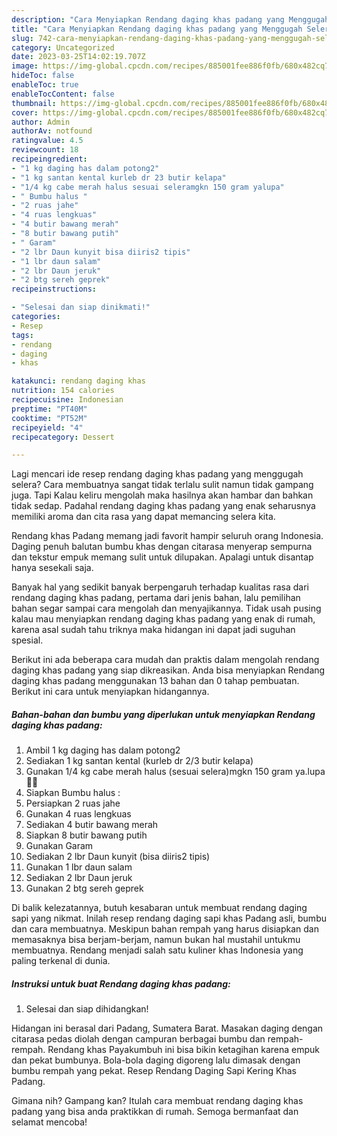 ```yaml
---
description: "Cara Menyiapkan Rendang daging khas padang yang Menggugah Selera "
title: "Cara Menyiapkan Rendang daging khas padang yang Menggugah Selera "
slug: 742-cara-menyiapkan-rendang-daging-khas-padang-yang-menggugah-selera
category: Uncategorized
date: 2023-03-25T14:02:19.707Z
image: https://img-global.cpcdn.com/recipes/885001fee886f0fb/680x482cq70/rendang-daging-khas-padang-foto-resep-utama.jpg
hideToc: false
enableToc: true
enableTocContent: false
thumbnail: https://img-global.cpcdn.com/recipes/885001fee886f0fb/680x482cq70/rendang-daging-khas-padang-foto-resep-utama.jpg
cover: https://img-global.cpcdn.com/recipes/885001fee886f0fb/680x482cq70/rendang-daging-khas-padang-foto-resep-utama.jpg
author: Admin
authorAv: notfound
ratingvalue: 4.5
reviewcount: 18
recipeingredient:
- "1 kg daging has dalam potong2"
- "1 kg santan kental kurleb dr 23 butir kelapa"
- "1/4 kg cabe merah halus sesuai seleramgkn 150 gram yalupa"
- " Bumbu halus "
- "2 ruas jahe"
- "4 ruas lengkuas"
- "4 butir bawang merah"
- "8 butir bawang putih"
- " Garam"
- "2 lbr Daun kunyit bisa diiris2 tipis"
- "1 lbr daun salam"
- "2 lbr Daun jeruk"
- "2 btg sereh geprek"
recipeinstructions:

- "Selesai dan siap dinikmati!"
categories:
- Resep
tags:
- rendang
- daging
- khas

katakunci: rendang daging khas 
nutrition: 154 calories
recipecuisine: Indonesian
preptime: "PT40M"
cooktime: "PT52M"
recipeyield: "4"
recipecategory: Dessert

---
```



Lagi mencari ide resep rendang daging khas padang yang menggugah selera? Cara membuatnya sangat tidak terlalu sulit namun tidak gampang juga. Tapi Kalau keliru mengolah maka hasilnya akan hambar dan bahkan tidak sedap. Padahal rendang daging khas padang yang enak seharusnya memiliki aroma dan cita rasa yang dapat memancing selera kita.


Rendang khas Padang memang jadi favorit hampir seluruh orang Indonesia. Daging penuh balutan bumbu khas dengan citarasa menyerap sempurna dan tekstur empuk memang sulit untuk dilupakan. Apalagi untuk disantap hanya sesekali saja.

Banyak hal yang sedikit banyak berpengaruh terhadap kualitas rasa dari rendang daging khas padang, pertama dari jenis bahan, lalu pemilihan bahan segar sampai cara mengolah dan menyajikannya. Tidak usah pusing kalau mau menyiapkan rendang daging khas padang yang enak di rumah, karena asal sudah tahu triknya maka hidangan ini dapat jadi suguhan spesial.


Berikut ini ada beberapa cara mudah dan praktis dalam mengolah rendang daging khas padang yang siap dikreasikan. Anda bisa menyiapkan Rendang daging khas padang menggunakan 13 bahan dan 0 tahap pembuatan. Berikut ini cara untuk menyiapkan hidangannya.

<!--inarticleads1-->

##### Bahan-bahan dan bumbu yang diperlukan untuk menyiapkan Rendang daging khas padang:

1. Ambil 1 kg daging has dalam potong2
1. Sediakan 1 kg santan kental (kurleb dr 2/3 butir kelapa)
1. Gunakan 1/4 kg cabe merah halus (sesuai selera)mgkn 150 gram ya.lupa🤭🙏
1. Siapkan  Bumbu halus :
1. Persiapkan 2 ruas jahe
1. Gunakan 4 ruas lengkuas
1. Sediakan 4 butir bawang merah
1. Siapkan 8 butir bawang putih
1. Gunakan  Garam
1. Sediakan 2 lbr Daun kunyit (bisa diiris2 tipis)
1. Gunakan 1 lbr daun salam
1. Sediakan 2 lbr Daun jeruk
1. Gunakan 2 btg sereh geprek


Di balik kelezatannya, butuh kesabaran untuk membuat rendang daging sapi yang nikmat. Inilah resep rendang daging sapi khas Padang asli, bumbu dan cara membuatnya. Meskipun bahan rempah yang harus disiapkan dan memasaknya bisa berjam-berjam, namun bukan hal mustahil untukmu membuatnya. Rendang menjadi salah satu kuliner khas Indonesia yang paling terkenal di dunia. 

<!--inarticleads2-->

##### Instruksi untuk buat Rendang daging khas padang:


1. Selesai dan siap dihidangkan!

Hidangan ini berasal dari Padang, Sumatera Barat. Masakan daging dengan citarasa pedas diolah dengan campuran berbagai bumbu dan rempah-rempah. Rendang khas Payakumbuh ini bisa bikin ketagihan karena empuk dan pekat bumbunya. Bola-bola daging digoreng lalu dimasak dengan bumbu rempah yang pekat. Resep Rendang Daging Sapi Kering Khas Padang. 

Gimana nih? Gampang kan? Itulah cara membuat rendang daging khas padang yang bisa anda praktikkan di rumah. Semoga bermanfaat dan selamat mencoba!

